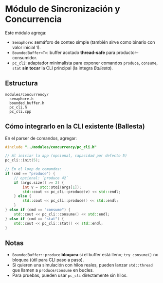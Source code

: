 # Módulo de Sincronización y Concurrencia

Este módulo agrega:

- `Semaphore`: semáforo de conteo simple (también sirve como binario con valor inicial 1).
- `BoundedBuffer<T>`: buffer acotado **thread-safe** para productor–consumidor.
- `pc_cli`: adaptador minimalista para exponer comandos `produce`, `consume`, `stat` **sin tocar** la CLI principal (la integra _Ballesta_).

## Estructura

```
modules/concurrency/
  semaphore.h
  bounded_buffer.h
  pc_cli.h
  pc_cli.cpp
```

## Cómo integrarlo en la CLI existente (Ballesta)

En el parser de comandos, agregar:

```cpp
#include "../modules/concurrency/pc_cli.h"

// Al iniciar la app (opcional, capacidad por defecto 5)
pc_cli::init(5);

// En el loop de comandos:
if (cmd == "produce") {
    // opcional: `produce 42`
    if (args.size() >= 2) {
        int v = std::stoi(args[1]);
        std::cout << pc_cli::produce(v) << std::endl;
    } else {
        std::cout << pc_cli::produce() << std::endl;
    }
} else if (cmd == "consume") {
    std::cout << pc_cli::consume() << std::endl;
} else if (cmd == "stat") {
    std::cout << pc_cli::stat() << std::endl;
}
```

## Notas

- `BoundedBuffer::produce` **bloquea** si el buffer está lleno; `try_consume()` no bloquea (útil para CLI paso a paso).
- Si quieren una simulación con hilos reales, pueden lanzar `std::thread` que llamen a `produce/consume` en bucles.
- Para pruebas, pueden usar `pc_cli` directamente sin hilos.
